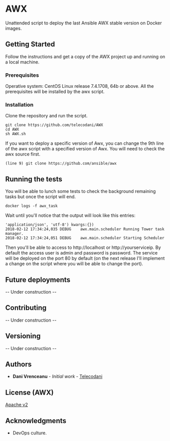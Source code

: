 # AWX

Unattended script to deploy the last Ansible AWX stable version on Docker images.

## Getting Started

Follow the instructions and get a copy of the AWX project up and running on a local machine.

### Prerequisites

Operative system: CentOS Linux release 7.4.1708, 64b or above. All the prerequisites will be installed by the awx script.

### Installation

Clone the repository and run the script.

```
git clone https://github.com/telecodani/AWX
cd AWX
sh AWX.sh
```
If you want to deploy a specific version of Awx, you can change the 9th line of the awx script with a specified version of Awx. You will need to check the awx source first.
```
(line 9) git clone https://github.com/ansible/awx
```

## Running the tests

You will be able to lunch some tests to check the background remaining tasks but once the script will end.

```
docker logs -f awx_task
```
Wait until you'll notice that the output will look like this entries:

```
'application/json', 'utf-8') kwargs:{})
2018-02-12 17:34:24,035 DEBUG    awx.main.scheduler Running Tower task manager.
2018-02-12 17:34:24,051 DEBUG    awx.main.scheduler Starting Scheduler
```
Then you'll be able to access to http://localhost or http://yourserviceip. By default the access user is admin and password is password. The service will be deployed on the port 80 by default (on the next release I'll implement a change on the script where you will be able to change the port).

## Future deployments

-- Under construction --

## Contributing

 -- Under construction --

## Versioning

 -- Under construction --

## Authors

* **Dani Vrenceanu** - *Initial work* - [Telecodani](https://github.com/telecodani)

## License (AWX)

[Apache v2](https://github.com/ansible/awx/blob/devel/LICENSE.md)

## Acknowledgments

* DevOps culture.
